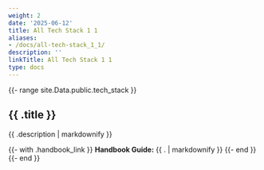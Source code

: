 ```yaml
---
weight: 2
date: '2025-06-12'
title: All Tech Stack 1 1
aliases:
- /docs/all-tech-stack_1_1/
description: ''
linkTitle: All Tech Stack 1 1
type: docs
---
```


{{- range site.Data.public.tech_stack }}

## {{ .title }}

{{ .description  | markdownify }}

{{- with .handbook_link }}
**Handbook Guide:** {{ . | markdownify }}
{{- end }}
{{- end }}
